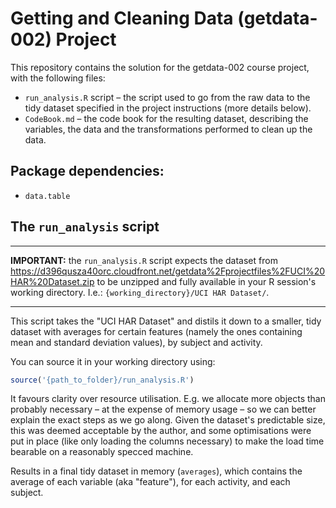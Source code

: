 # Getting and Cleaning Data (getdata-002) Project

This repository contains the solution for the getdata-002 course project, with the following files:

- `run_analysis.R` script – the script used to go from the raw data to the tidy dataset specified in the project instructions (more details below).
- `CodeBook.md` – the code book for the resulting dataset, describing the variables, the data and the transformations performed to clean up the data.

## Package dependencies:

- `data.table`

## The `run_analysis` script

---

**IMPORTANT:** the `run_analysis.R` script expects the dataset from https://d396qusza40orc.cloudfront.net/getdata%2Fprojectfiles%2FUCI%20HAR%20Dataset.zip to be unzipped and fully available in your R session's working directory. I.e.: `{working_directory}/UCI HAR Dataset/`.

---

This script takes the "UCI HAR Dataset" and distils it down to a smaller, tidy dataset with averages for certain features (namely the ones containing mean and standard deviation values), by subject and activity.

You can source it in your working directory using:

```r
source('{path_to_folder}/run_analysis.R')
```

It favours clarity over resource utilisation. E.g. we allocate more objects than probably necessary – at the expense of memory usage – so we can better explain the exact steps as we go along. Given the dataset's predictable size, this was deemed acceptable by the author, and some optimisations were put in place (like only loading the columns necessary) to make the load time bearable on a reasonably specced machine.

Results in a final tidy dataset in memory (`averages`), which contains the average of
each variable (aka "feature"), for each activity, and each subject.


